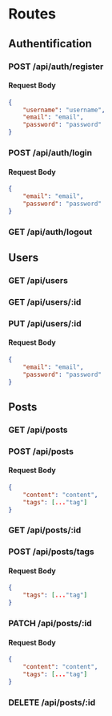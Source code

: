 # Routes 

## Authentification

### POST /api/auth/register

#### Request Body
```json
{
    "username": "username",
    "email": "email",
    "password": "password"
}
```

### POST /api/auth/login

#### Request Body
```json
{
    "email": "email",
    "password": "password"
}
```

### GET /api/auth/logout

## Users

### GET /api/users

### GET /api/users/:id

### PUT /api/users/:id

#### Request Body
```json
{
    "email": "email",
    "password": "password"
}
```

## Posts

### GET /api/posts

### POST /api/posts

#### Request Body
```json
{
    "content": "content",
    "tags": [..."tag"]
}
```

### GET /api/posts/:id

### POST /api/posts/tags

#### Request Body
```json
{
    "tags": [..."tag"]
}
```

### PATCH /api/posts/:id

#### Request Body
```json
{
    "content": "content",
    "tags": [..."tag"]
}
```

### DELETE /api/posts/:id
